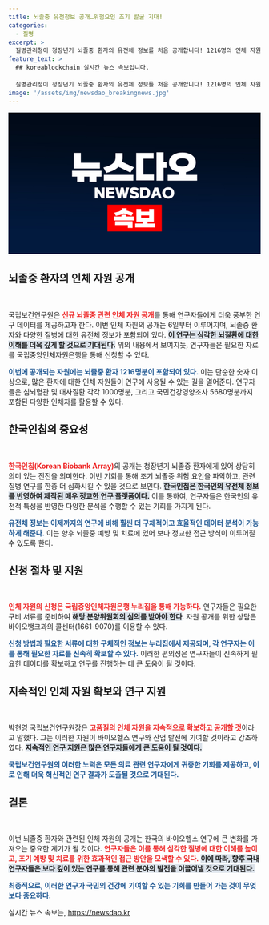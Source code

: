 ```yaml
---
title: 뇌졸중 유전정보 공개…위험요인 조기 발굴 기대!
categories:
  - 질병
excerpt: >
  질병관리청이 청장년기 뇌졸중 환자의 유전체 정보를 처음 공개합니다! 1216명의 인체 자원과 함께 심혈관 및 대사 질환 정보도 포함되어, 조기 위험 요인 연구에 큰 기여가 기대됩니다. 지금 자세한 내용을 확인하세요!
feature_text: >
  ## koreablockchain 실시간 뉴스 속보입니다.

  질병관리청이 청장년기 뇌졸중 환자의 유전체 정보를 처음 공개합니다! 1216명의 인체 자원과 함께 심혈관 및 대사 질환 정보도 포함되어, 조기 위험 요인 연구에 큰 기여가 기대됩니다. 지금 자세한 내용을 확인하세요!
image: '/assets/img/newsdao_breakingnews.jpg'
---
```


<p><img src="/assets/img/newsdao_breakingnews.jpg" alt="koreablockchain 속보" /></p>

<h2 data-ke-size="size26">뇌졸중 환자의 인체 자원 공개</h2>

<p data-ke-size="size16">&nbsp;</p>

<p>국립보건연구원은 <b><span style="color: #ee2323;">신규 뇌졸중 관련 인체 자원 공개</span></b>를 통해 연구자들에게 더욱 풍부한 연구 데이터를 제공하고자 한다. 이번 인체 자원의 공개는 6일부터 이루어지며, 뇌졸중 환자와 다양한 질병에 대한 유전체 정보가 포함되어 있다. <b><span style="background-color: #21538527;">이 연구는 심각한 뇌질환에 대한 이해를 더욱 깊게 할 것으로 기대된다.</span></b> 위의 내용에서 보여지듯, 연구자들은 필요한 자료를 국립중앙인체자원은행을 통해 신청할 수 있다.</p>

<p><b><span style="color: #1a5490;">이번에 공개되는 자원에는 뇌졸중 환자 1216명분이 포함되어 있다.</span></b> 이는 단순한 숫자 이상으로, 많은 환자에 대한 인체 자원들이 연구에 사용될 수 있는 길을 열어준다. 연구자들은 심뇌혈관 및 대사질환 각각 1000명분, 그리고 국민건강영양조사 5680명분까지 포함된 다양한 인체자를 활용할 수 있다.</p>

<h2 data-ke-size="size26">한국인칩의 중요성</h2>

<p data-ke-size="size16">&nbsp;</p>

<p><b><span style="color: #ee2323;">한국인칩(Korean Biobank Array)</span></b>의 공개는 청장년기 뇌졸중 환자에게 있어 상당히 의미 있는 진전을 의미한다. 이번 기회를 통해 조기 뇌졸중 위험 요인을 파악하고, 관련 질병 연구를 한층 더 심화시킬 수 있을 것으로 보인다. <b><span style="background-color: #21538527;">한국인칩은 한국인의 유전체 정보를 반영하여 제작된 매우 정교한 연구 플랫폼이다.</span></b> 이를 통하여, 연구자들은 한국인의 유전적 특성을 반영한 다양한 분석을 수행할 수 있는 기회를 가지게 된다.</p>

<p><b><span style="color: #1a5490;">유전체 정보는 이제까지의 연구에 비해 훨씬 더 구체적이고 효율적인 데이터 분석이 가능하게 해준다.</span></b> 이는 향후 뇌졸중 예방 및 치료에 있어 보다 정교한 접근 방식이 이루어질 수 있도록 한다.</p>

<h2 data-ke-size="size26">신청 절차 및 지원</h2>

<p data-ke-size="size16">&nbsp;</p>

<p><b><span style="color: #ee2323;">인체 자원의 신청은 국립중앙인체자원은행 누리집을 통해 가능하다.</span></b> 연구자들은 필요한 구비 서류를 준비하여 <b><span style="background-color: #21538527;">해당 분양위원회의 심의를 받아야 한다</span></b>. 자원 공개를 위한 상담은 바이오뱅크과의 콜센터(1661-9070)를 이용할 수 있다.</p>

<p><b><span style="color: #1a5490;">신청 방법과 필요한 서류에 대한 구체적인 정보는 누리집에서 제공되며, 각 연구자는 이를 통해 필요한 자료를 신속히 확보할 수 있다.</span></b> 이러한 편의성은 연구자들이 신속하게 필요한 데이터를 확보하고 연구를 진행하는 데 큰 도움이 될 것이다.</p>

<h2 data-ke-size="size26">지속적인 인체 자원 확보와 연구 지원</h2>

<p data-ke-size="size16">&nbsp;</p>

<p>박현영 국립보건연구원장은 <b><span style="color: #ee2323;">고품질의 인체 자원을 지속적으로 확보하고 공개할 것</span></b>이라고 말했다. 그는 이러한 자원이 바이오헬스 연구와 산업 발전에 기여할 것이라고 강조하였다. <b><span style="background-color: #21538527;">지속적인 연구 지원은 많은 연구자들에게 큰 도움이 될 것이다.</span></b></p>

<p><b><span style="color: #1a5490;">국립보건연구원의 이러한 노력은 모든 의료 관련 연구자에게 귀중한 기회를 제공하고, 이로 인해 더욱 혁신적인 연구 결과가 도출될 것으로 기대된다.</span></b></p>

<h2 data-ke-size="size26">결론</h2>

<p data-ke-size="size16">&nbsp;</p>

<p>이번 뇌졸중 환자와 관련된 인체 자원의 공개는 한국의 바이오헬스 연구에 큰 변화를 가져오는 중요한 계기가 될 것이다. <b><span style="color: #ee2323;">연구자들은 이를 통해 심각한 질병에 대한 이해를 높이고, 조기 예방 및 치료를 위한 효과적인 접근 방안을 모색할 수 있다.</span></b> <b><span style="background-color: #21538527;">이에 따라, 향후 국내 연구자들은 보다 깊이 있는 연구를 통해 관련 분야의 발전을 이끌어낼 것으로 기대된다.</span></b> </p>

<p><b><span style="color: #1a5490;">최종적으로, 이러한 연구가 국민의 건강에 기여할 수 있는 기회를 만들어 가는 것이 무엇보다 중요하다.</span></b></p>
실시간 뉴스 속보는, <a href="https://newsdao.kr" rel="dofollow">https://newsdao.kr</a>


